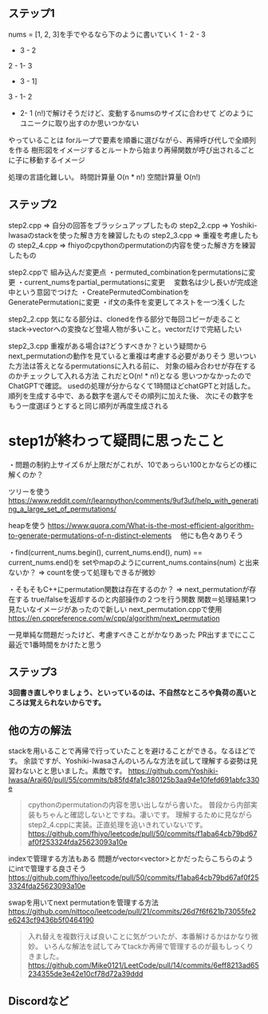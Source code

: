 ## ステップ1
nums = [1, 2, 3]を手でやるなら下のように書いていく
1 - 2 - 3
  - 3 - 2

2 - 1- 3
  - 3 - 1]

3 - 1- 2
  - 2- 1 
(n!)で解けそうだけど、変動するnumsのサイズに合わせて
どのようにユニークに取り出すのか思いつかない

やっていることは
forループで要素を順番に選びながら、再帰呼び代しで全順列を作る
樹形図をイメージするとルートから始まり再帰関数が呼び出されるごとに子に移動するイメージ

処理の言語化難しい。
時間計算量 O(n * n!)
空間計算量 O(n!)

## ステップ2
step2.cpp   => 自分の回答をブラッシュアップしたもの
step2_2.cpp => Yoshiki-Iwasaのstackを使った解き方を練習したもの
step2_3.cpp => 重複を考慮したもの
step2_4.cpp => fhiyoのcpythonのpermutationの内容を使った解き方を練習したもの

step2.cppで
組み込んだ変更点
・permuted_combinationをpermutationsに変更
・current_numsをpartial_permutationsに変更
　変数名は少し長いが完成途中という意図でつけた
・CreatePermutedCombinationをGeneratePermutationに変更
・if文の条件を変更してネストを一つ浅くした

step2_2.cpp
気になる部分は、clonedを作る部分で毎回コピーが走ること
stack→vectorへの変換など登場人物が多いこと。vectorだけで完結したい

step2_3.cpp
重複がある場合は?どうすべきか？という疑問から
next_permutationの動作を見ていると重複は考慮する必要がありそう
思いついた方法は答えとなるpermutationsに入れる前に、
対象の組み合わせが存在するのかチェックして入れる方法
これだとO(n! * n!)となる
思いつかなかったのでChatGPTで確認。
usedの処理が分からなくて1時間ほどchatGPTと対話した。
順列を生成する中で、ある数字を選んでその順列に加えた後、
次にその数字をもう一度選ぼうとすると同じ順列が再度生成される

# step1が終わって疑問に思ったこと
・問題の制約上サイズ６が上限だがこれが、10であっらい100とかならどの様に解くのか？

  ツリーを使う
  https://www.reddit.com/r/learnpython/comments/9uf3uf/help_with_generating_a_large_set_of_permutations/

  heapを使う
  https://www.quora.com/What-is-the-most-efficient-algorithm-to-generate-permutations-of-n-distinct-elements
　他にも色々ありそう

・find(current_nums.begin(), current_nums.end(), num) == current_nums.end()を
  setやmapのようにcurrent_nums.contains(num) と出来ないか？
  => countを使って処理もできるが微妙

・そもそもC++にpermutation関数は存在するのか？
  => next_permutationが存在する
  true/falseを返却するのと内部操作の２つを行う関数
  関数＝処理結果1つ見たいなイメージがあったので新しい
  next_permutation.cppで使用
  https://en.cppreference.com/w/cpp/algorithm/next_permutation

一見単純な問題だったけど、考慮すべきことがかなりあった
PR出すまでにここ最近で1番時間をかけたと思う

## ステップ3
**3回書き直しやりましょう、といっているのは、不自然なところや負荷の高いところは覚えられないからです。**

## 他の方の解法
stackを用いることで再帰で行っていたことを避けることができる。なるほどです。
余談ですが、Yoshiki-Iwasaさんのいろんな方法を試して理解する姿勢は見習わないとと思いました。素敵です。
https://github.com/Yoshiki-Iwasa/Arai60/pull/55/commits/b85fd4fa1c380125b3aa94e10fefd691abfc330e

>cpythonのpermutationの内容を思い出しながら書いた。
普段から内部実装もちゃんと確認しないとですね。凄いです。
理解するために見ながらstep2_4.cppに実装。正直処理を追いきれていないです。
https://github.com/fhiyo/leetcode/pull/50/commits/f1aba64cb79bd67af0f253324fda25623093a10e

indexで管理する方法もある
問題がvector<vector<string>>とかだったらこちらのようにintで管理する良さそう
https://github.com/fhiyo/leetcode/pull/50/commits/f1aba64cb79bd67af0f253324fda25623093a10e

swapを用いてnext permutationを管理する方法
https://github.com/nittoco/leetcode/pull/21/commits/26d7f6f621b73055fe2e6243cf9436b5f0464190

>入れ替えを複数行えば良いことに気がついたが、本番解けるかはかなり微妙。
いろんな解法を試してみてtackか再帰で管理するのが最もしっくりきました。
https://github.com/Mike0121/LeetCode/pull/14/commits/6eff8213ad65234355de3e42e10cf78d72a39ddd

## Discordなど
